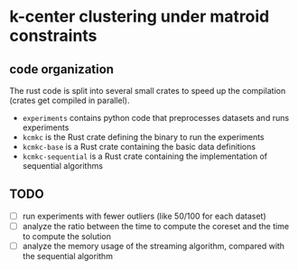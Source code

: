 # k-center clustering under matroid constraints

## code organization

The rust code is split into several small crates to speed up the compilation (crates get compiled in parallel).

- `experiments` contains python code that preprocesses datasets and runs experiments
- `kcmkc` is the Rust crate defining the binary to run the experiments
- `kcmkc-base` is a Rust crate containing the basic data definitions
- `kcmkc-sequential` is a Rust crate containing the implementation of sequential algorithms

## TODO

- [ ] run experiments with fewer outliers (like 50/100 for each dataset)
- [ ] analyze the ratio between the time to compute the coreset and the time to compute the solution
- [ ] analyze the memory usage of the streaming algorithm, compared with the sequential algorithm
